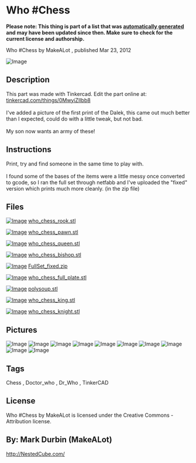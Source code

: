 Who #Chess
===============
**Please note: This thing is part of a list that was [automatically generated](https://github.com/carlosgs/export-things) and may have been updated since then. Make sure to check for the current license and authorship.**  

Who #Chess  by MakeALot , published Mar 23, 2012

![Image](img/wc_display_large_display_large.jpg)

Description
--------
This part was made with Tinkercad. Edit the part online at: <a href="https://tinkercad.com/things/0MwyiZlIbb8" target="_blank" rel="nofollow">tinkercad.com/things/0MwyiZlIbb8</a><br />
<br />
I've added a picture of the first print of the Dalek, this came out much better than I expected, could do with a little tweak, but not bad.  <br />
<br />
My son now wants an army of these!

Instructions
--------
Print, try and find someone in the same time to play with.<br />
<br />
I found some of the bases of the items were a little messy once converted to gcode, so I ran the full set through netfabb and I've uploaded the "fixed" version which prints much more cleanly. (in the zip file)

Files
--------
[![Image](img/who_chess_rook_preview_tinycard.jpg)](who_chess_rook.stl)
 [ who_chess_rook.stl](who_chess_rook.stl)  

[![Image](img/who_chess_pawn_preview_tinycard.jpg)](who_chess_pawn.stl)
 [ who_chess_pawn.stl](who_chess_pawn.stl)  

[![Image](img/who_chess_queen_preview_tinycard.jpg)](who_chess_queen.stl)
 [ who_chess_queen.stl](who_chess_queen.stl)  

[![Image](img/who_chess_bishop_preview_tinycard.jpg)](who_chess_bishop.stl)
 [ who_chess_bishop.stl](who_chess_bishop.stl)  

[![Image](img/Gears_preview_tinycard.jpg)](FullSet_fixed.zip)
 [ FullSet_fixed.zip](FullSet_fixed.zip)  

[![Image](img/who_chess_full_plate_preview_tinycard.jpg)](who_chess_full_plate.stl)
 [ who_chess_full_plate.stl](who_chess_full_plate.stl)  

[![Image](img/polysoup_preview_tinycard.jpg)](polysoup.stl)
 [ polysoup.stl](polysoup.stl)  

[![Image](img/who_chess_king_preview_tinycard.jpg)](who_chess_king.stl)
 [ who_chess_king.stl](who_chess_king.stl)  

[![Image](img/who_chess_knight_preview_tinycard.jpg)](who_chess_knight.stl)
 [ who_chess_knight.stl](who_chess_knight.stl)  



Pictures
--------
![Image](img/polysoup_display_large.jpg)
![Image](img/wc3_display_large_display_large.jpg)
![Image](img/who_chess_full_plate_display_large.jpg)
![Image](img/king_display_large_display_large.jpg)
![Image](img/who_chess_pawn_display_large.jpg)
![Image](img/who_chess_bishop_display_large.jpg)
![Image](img/who_chess_knight_display_large.jpg)
![Image](img/who_chess_rook_display_large.jpg)
![Image](img/who_chess_queen_display_large.jpg)
![Image](img/who_chess_king_display_large.jpg)


Tags
--------
Chess , Doctor_who , Dr_Who , TinkerCAD  

  

License
--------
Who #Chess by MakeALot is licensed under the Creative Commons - Attribution license.  



By: Mark Durbin (MakeALot)
--------
<http://NestedCube.com/>